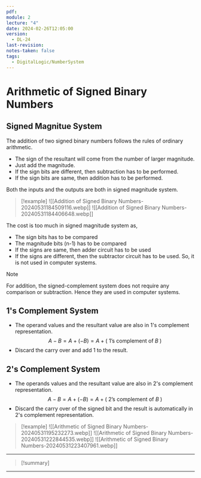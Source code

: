```yaml
---
pdf: 
module: 2
lecture: "4"
date: 2024-02-26T12:05:00
version:
  - DL-24
last-revision: 
notes-taken: false
tags:
  - DigitalLogic/NumberSystem
---
```

# Arithmetic of Signed Binary Numbers

## Signed Magnitue System

The addition of two signed binary numbers follows the rules of ordinary arithmetic.

- The sign of the resultant will come from the number of larger magnitude.
- Just add the magnitude.
- If the sign bits are different, then subtraction has to be performed. 
- If the sign bits are same, then addition has to be performed.

Both the inputs and the outputs are both in signed magnitude system.

> [!example] 
> ![[Addition of Signed Binary Numbers-20240531184509116.webp]]
> ![[Addition of Signed Binary Numbers-20240531184406648.webp]]

The cost is too much in signed magnitude system as, 
- The sign bits has to be compared 
- The magnitude bits (n-1) has to be compared
- If the signs are same, then adder circuit has to be used
- If the signs are different, then the subtractor circuit has to be used.
So, it is not used in computer systems.


> [!NOTE] 
> For addition, the signed-complement system does not require any comparison or subtraction. Hence they are used in computer systems.

## 1's Complement System

- The operand values and the resultant value are also in $1$'s complement representation.
$$
A - B = A + (-B) = A + (\text { 1's complement of } B \;)
$$
- Discard the carry over and add $1$ to the result.

## 2's Complement System

- The operands values and the resultant value are also in $2$'s complement representation.
$$
A - B = A + (-B) = A + (\text { 2's complement of } B \;)
$$
- Discard the carry over of the signed bit and the result is automatically in 2's complement representation.

> [!example] 
> ![[Arithmetic of Signed Binary Numbers-20240531195232273.webp]]
> ![[Arithmetic of Signed Binary Numbers-20240531222844535.webp]]
> ![[Arithmetic of Signed Binary Numbers-20240531223407961.webp]]

---
> [!summary] 



---
